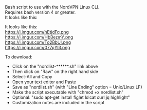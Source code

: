 Bash script to use with the NordVPN Linux CLI.  
Requires bash version 4 or greater.   
It looks like this:   

It looks like this:   
https://i.imgur.com/hEtjdFq.png   
https://i.imgur.com/HbBezmY.png   
https://i.imgur.com/To2BbUI.png   
https://i.imgur.com/077qYI3.png   

To download:
- Click on the "nordlist-******.sh" link above
- Then click on "Raw" on the right hand side
- Select-All and Copy
- Open your text editor and Paste
- Save as "nordlist.sh" (with "Line Ending" option = Unix/Linux LF)
- Make the script executable with "chmod +x nordlist.sh"
- Optional: "sudo apt-get install figlet lolcat curl jq highlight"
- Customization notes are included in the script

